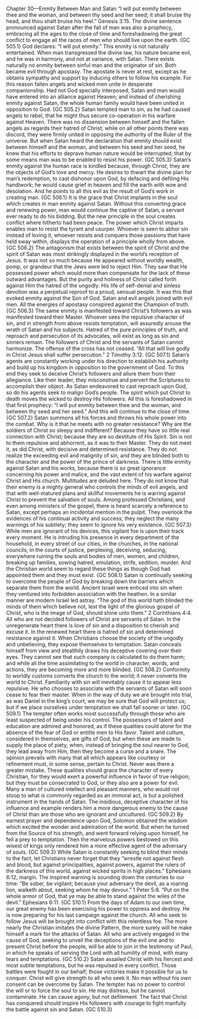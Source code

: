 Chapter 30—Enmity Between Man and Satan
“I will put enmity between thee and the woman, and between thy seed and her seed; it shall bruise thy head, and thou shalt bruise his heel.” Genesis 3:15. The divine sentence pronounced against Satan after the fall of man was also a prophecy, embracing all the ages to the close of time and foreshadowing the great conflict to engage all the races of men who should live upon the earth. {GC 505.1}
God declares: “I will put enmity.” This enmity is not naturally entertained. When man transgressed the divine law, his nature became evil, and he was in harmony, and not at variance, with Satan. There exists naturally no enmity between sinful man and the originator of sin. Both became evil through apostasy. The apostate is never at rest, except as he obtains sympathy and support by inducing others to follow his example. For this reason fallen angels and wicked men unite in desperate companionship. Had not God specially interposed, Satan and man would have entered into an alliance against Heaven; and instead of cherishing enmity against Satan, the whole human family would have been united in opposition to God. {GC 505.2}
Satan tempted man to sin, as he had caused angels to rebel, that he might thus secure co-operation in his warfare against Heaven. There was no dissension between himself and the fallen angels as regards their hatred of Christ; while on all other points there was discord, they were firmly united in opposing the authority of the Ruler of the universe. But when Satan heard the declaration that enmity should exist between himself and the woman, and between his seed and her seed, he knew that his efforts to deprave human nature would be interrupted; that by some means man was to be enabled to resist his power. {GC 505.3}
Satan’s enmity against the human race is kindled because, through Christ, they are the objects of God’s love and mercy. He desires to thwart the divine plan for man’s redemption, to cast dishonor upon God, by defacing and defiling His handiwork; he would cause grief in heaven and fill the earth with woe and desolation. And he points to all this evil as the result of God’s work in creating man. {GC 506.1}
It is the grace that Christ implants in the soul which creates in man enmity against Satan. Without this converting grace and renewing power, man would continue the captive of Satan, a servant ever ready to do his bidding. But the new principle in the soul creates conflict where hitherto had been peace. The power which Christ imparts enables man to resist the tyrant and usurper. Whoever is seen to abhor sin instead of loving it, whoever resists and conquers those passions that have held sway within, displays the operation of a principle wholly from above. {GC 506.2}
The antagonism that exists between the spirit of Christ and the spirit of Satan was most strikingly displayed in the world’s reception of Jesus. It was not so much because He appeared without worldly wealth, pomp, or grandeur that the Jews were led to reject Him. They saw that He possessed power which would more than compensate for the lack of these outward advantages. But the purity and holiness of Christ called forth against Him the hatred of the ungodly. His life of self-denial and sinless devotion was a perpetual reproof to a proud, sensual people. It was this that evoked enmity against the Son of God. Satan and evil angels joined with evil men. All the energies of apostasy conspired against the Champion of truth. {GC 506.3}
The same enmity is manifested toward Christ’s followers as was manifested toward their Master. Whoever sees the repulsive character of sin, and in strength from above resists temptation, will assuredly arouse the wrath of Satan and his subjects. Hatred of the pure principles of truth, and reproach and persecution of its advocates, will exist as long as sin and sinners remain. The followers of Christ and the servants of Satan cannot harmonize. The offense of the cross has not ceased. “All that will live godly in Christ Jesus shall suffer persecution.” 2 Timothy 3:12. {GC 507.1}
Satan’s agents are constantly working under his direction to establish his authority and build up his kingdom in opposition to the government of God. To this end they seek to deceive Christ’s followers and allure them from their allegiance. Like their leader, they misconstrue and pervert the Scriptures to accomplish their object. As Satan endeavored to cast reproach upon God, so do his agents seek to malign God’s people. The spirit which put Christ to death moves the wicked to destroy His followers. All this is foreshadowed in that first prophecy: “I will put enmity between thee and the woman, and between thy seed and her seed.” And this will continue to the close of time. {GC 507.2}
Satan summons all his forces and throws his whole power into the combat. Why is it that he meets with no greater resistance? Why are the soldiers of Christ so sleepy and indifferent? Because they have so little real connection with Christ; because they are so destitute of His Spirit. Sin is not to them repulsive and abhorrent, as it was to their Master. They do not meet it, as did Christ, with decisive and determined resistance. They do not realize the exceeding evil and malignity of sin, and they are blinded both to the character and the power of the prince of darkness. There is little enmity against Satan and his works, because there is so great ignorance concerning his power and malice, and the vast extent of his warfare against Christ and His church. Multitudes are deluded here. They do not know that their enemy is a mighty general who controls the minds of evil angels, and that with well-matured plans and skillful movements he is warring against Christ to prevent the salvation of souls. Among professed Christians, and even among ministers of the gospel, there is heard scarcely a reference to Satan, except perhaps an incidental mention in the pulpit. They overlook the evidences of his continual activity and success; they neglect the many warnings of his subtlety; they seem to ignore his very existence. {GC 507.3}
While men are ignorant of his devices, this vigilant foe is upon their track every moment. He is intruding his presence in every department of the household, in every street of our cities, in the churches, in the national councils, in the courts of justice, perplexing, deceiving, seducing, everywhere ruining the souls and bodies of men, women, and children, breaking up families, sowing hatred, emulation, strife, sedition, murder. And the Christian world seem to regard these things as though God had appointed them and they must exist. {GC 508.1}
Satan is continually seeking to overcome the people of God by breaking down the barriers which separate them from the world. Ancient Israel were enticed into sin when they ventured into forbidden association with the heathen. In a similar manner are modern Israel led astray. “The god of this world hath blinded the minds of them which believe not, lest the light of the glorious gospel of Christ, who is the image of God, should shine unto them.” 2 Corinthians 4:4. All who are not decided followers of Christ are servants of Satan. In the unregenerate heart there is love of sin and a disposition to cherish and excuse it. In the renewed heart there is hatred of sin and determined resistance against it. When Christians choose the society of the ungodly and unbelieving, they expose themselves to temptation. Satan conceals himself from view and stealthily draws his deceptive covering over their eyes. They cannot see that such company is calculated to do them harm; and while all the time assimilating to the world in character, words, and actions, they are becoming more and more blinded. {GC 508.2}
Conformity to worldly customs converts the church to the world; it never converts the world to Christ. Familiarity with sin will inevitably cause it to appear less repulsive. He who chooses to associate with the servants of Satan will soon cease to fear their master. When in the way of duty we are brought into trial, as was Daniel in the king’s court, we may be sure that God will protect us; but if we place ourselves under temptation we shall fall sooner or later. {GC 509.1}
The tempter often works most successfully through those who are least suspected of being under his control. The possessors of talent and education are admired and honored, as if these qualities could atone for the absence of the fear of God or entitle men to His favor. Talent and culture, considered in themselves, are gifts of God; but when these are made to supply the place of piety, when, instead of bringing the soul nearer to God, they lead away from Him, then they become a curse and a snare. The opinion prevails with many that all which appears like courtesy or refinement must, in some sense, pertain to Christ. Never was there a greater mistake. These qualities should grace the character of every Christian, for they would exert a powerful influence in favor of true religion; but they must be consecrated to God, or they also are a power for evil. Many a man of cultured intellect and pleasant manners, who would not stoop to what is commonly regarded as an immoral act, is but a polished instrument in the hands of Satan. The insidious, deceptive character of his influence and example renders him a more dangerous enemy to the cause of Christ than are those who are ignorant and uncultured. {GC 509.2}
By earnest prayer and dependence upon God, Solomon obtained the wisdom which excited the wonder and admiration of the world. But when he turned from the Source of his strength, and went forward relying upon himself, he fell a prey to temptation. Then the marvelous powers bestowed on this wisest of kings only rendered him a more effective agent of the adversary of souls. {GC 509.3}
While Satan is constantly seeking to blind their minds to the fact, let Christians never forget that they “wrestle not against flesh and blood, but against principalities, against powers, against the rulers of the darkness of this world, against wicked spirits in high places.” Ephesians 6:12, margin. The inspired warning is sounding down the centuries to our time: “Be sober, be vigilant; because your adversary the devil, as a roaring lion, walketh about, seeking whom he may devour.” 1 Peter 5:8. “Put on the whole armor of God, that ye may be able to stand against the wiles of the devil.” Ephesians 6:11. {GC 510.1}
From the days of Adam to our own time, our great enemy has been exercising his power to oppress and destroy. He is now preparing for his last campaign against the church. All who seek to follow Jesus will be brought into conflict with this relentless foe. The more nearly the Christian imitates the divine Pattern, the more surely will he make himself a mark for the attacks of Satan. All who are actively engaged in the cause of God, seeking to unveil the deceptions of the evil one and to present Christ before the people, will be able to join in the testimony of Paul, in which he speaks of serving the Lord with all humility of mind, with many tears and temptations. {GC 510.2}
Satan assailed Christ with his fiercest and most subtle temptations, but he was repulsed in every conflict. Those battles were fought in our behalf; those victories make it possible for us to conquer. Christ will give strength to all who seek it. No man without his own consent can be overcome by Satan. The tempter has no power to control the will or to force the soul to sin. He may distress, but he cannot contaminate. He can cause agony, but not defilement. The fact that Christ has conquered should inspire His followers with courage to fight manfully the battle against sin and Satan. {GC 510.3}
